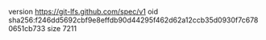 version https://git-lfs.github.com/spec/v1
oid sha256:f246dd5692cbf9e8effdb90d44295f462d62a12ccb35d0930f7c6780651cb733
size 7211
